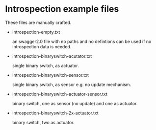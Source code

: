 # Introspection example files

These files are manually crafted.

- introspection-empty.txt

  an swagger2.0 file with no paths and no defintions
  can be used if no introspection data is needed.
  
- introspection-binaryswitch-acutator.txt

  single binary switch, as actuator.

- introspection-binaryswitch-sensor.txt

  single binary switch, as sensor e.g. no update mechanism.
  
 
- introspection-binaryswitch-actuator-sensor.txt

  binary switch, one as sensor (no update) and one as actuator.
  
- introspection-binaryswitch-2x-actuator.txt

  binary switch, two as actuator.